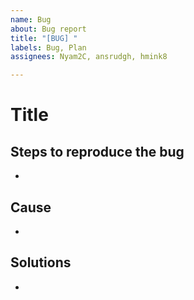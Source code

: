 ```yaml
---
name: Bug
about: Bug report
title: "[BUG] "
labels: Bug, Plan
assignees: Nyam2C, ansrudgh, hmink8

---
```


# Title

## Steps to reproduce the bug
- 

## Cause
- 

## Solutions
-
